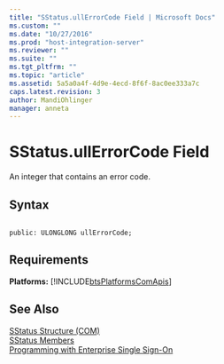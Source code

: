 ```yaml
---
title: "SStatus.ullErrorCode Field | Microsoft Docs"
ms.custom: ""
ms.date: "10/27/2016"
ms.prod: "host-integration-server"
ms.reviewer: ""
ms.suite: ""
ms.tgt_pltfrm: ""
ms.topic: "article"
ms.assetid: 5a5a0a4f-4d9e-4ecd-8f6f-8ac0ee333a7c
caps.latest.revision: 3
author: MandiOhlinger
manager: anneta
---
```

# SStatus.ullErrorCode Field
An integer that contains an error code.  
  
## Syntax  
  
```cpp#  
  
public: ULONGLONG ullErrorCode;  
```  
  
## Requirements  
 **Platforms:**  [!INCLUDE[btsPlatformsComApis](../esso/includes/btsplatformscomapis-md.md)]  
  
## See Also  
 [SStatus Structure (COM)](../esso/sstatus-structure-com.md)   
 [SStatus Members](../esso/sstatus-members.md)   
 [Programming with Enterprise Single Sign-On](../esso/programming-with-enterprise-single-sign-on.md)